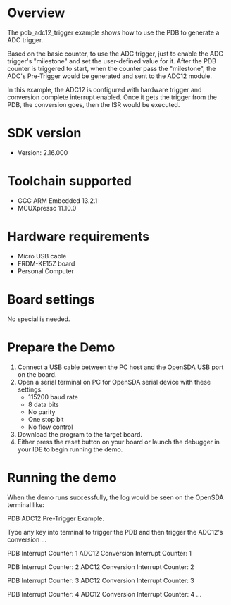 Overview
========

The pdb_adc12_trigger example shows how to use the PDB to generate a ADC trigger.

Based on the basic counter, to use the ADC trigger, just to enable the ADC trigger's "milestone" and set the user-defined value for it.
After the PDB counter is triggered to start, when the counter pass the "milestone", the ADC's Pre-Trigger would be generated and sent
to the ADC12 module.

In this example, the ADC12 is configured with hardware trigger and conversion complete interrupt enabled.
Once it gets the trigger from the PDB, the conversion goes, then the ISR would be executed.


SDK version
===========
- Version: 2.16.000

Toolchain supported
===================
- GCC ARM Embedded  13.2.1
- MCUXpresso  11.10.0

Hardware requirements
=====================
- Micro USB cable
- FRDM-KE15Z board
- Personal Computer

Board settings
==============
No special is needed.

Prepare the Demo
================
1.  Connect a USB cable between the PC host and the OpenSDA USB port on the board.
2.  Open a serial terminal on PC for OpenSDA serial device with these settings:
    - 115200 baud rate
    - 8 data bits
    - No parity
    - One stop bit
    - No flow control
3.  Download the program to the target board.
4.  Either press the reset button on your board or launch the debugger in your IDE to begin running the demo.

Running the demo
================

When the demo runs successfully, the log would be seen on the OpenSDA terminal like:

PDB ADC12 Pre-Trigger Example.

Type any key into terminal to trigger the PDB and then trigger the ADC12's conversion ...

PDB Interrupt Counter: 1
ADC12 Conversion Interrupt Counter: 1

PDB Interrupt Counter: 2
ADC12 Conversion Interrupt Counter: 2

PDB Interrupt Counter: 3
ADC12 Conversion Interrupt Counter: 3

PDB Interrupt Counter: 4
ADC12 Conversion Interrupt Counter: 4
...
